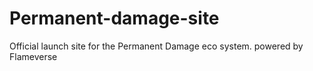 # Permanent-damage-site
Official launch site for the Permanent Damage eco system. powered by Flameverse
